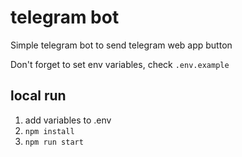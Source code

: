 # telegram bot

Simple telegram bot to send telegram web app button

Don't forget to set env variables, check `.env.example`

## local run

1. add variables to .env
2. `npm install`
3. `npm run start`
